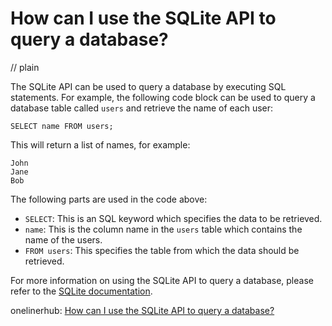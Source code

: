 # How can I use the SQLite API to query a database?
// plain

The SQLite API can be used to query a database by executing SQL statements. For example, the following code block can be used to query a database table called `users` and retrieve the name of each user:

```
SELECT name FROM users;
```
This will return a list of names, for example:
```
John
Jane
Bob
```

The following parts are used in the code above:
- `SELECT`: This is an SQL keyword which specifies the data to be retrieved.
- `name`: This is the column name in the `users` table which contains the name of the users.
- `FROM users`: This specifies the table from which the data should be retrieved.

For more information on using the SQLite API to query a database, please refer to the [SQLite documentation](https://www.sqlite.org/docs.html).

onelinerhub: [How can I use the SQLite API to query a database?](https://onelinerhub.com/sqlite/how-can-i-use-the-sqlite-api-to-query-a-database)
